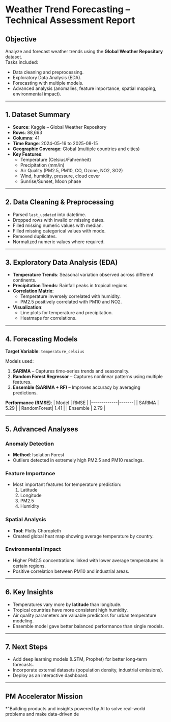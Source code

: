# Weather Trend Forecasting – Technical Assessment Report

## Objective
Analyze and forecast weather trends using the **Global Weather Repository** dataset.  
Tasks included:
- Data cleaning and preprocessing.
- Exploratory Data Analysis (EDA).
- Forecasting with multiple models.
- Advanced analysis (anomalies, feature importance, spatial mapping, environmental impact).

---

## 1. Dataset Summary
- **Source**: Kaggle – Global Weather Repository
- **Rows**: 88,663
- **Columns**: 41
- **Time Range**: 2024-05-16 to 2025-08-15
- **Geographic Coverage**: Global (multiple countries and cities)
- **Key Features**:  
  - Temperature (Celsius/Fahrenheit)  
  - Precipitation (mm/in)  
  - Air Quality (PM2.5, PM10, CO, Ozone, NO2, SO2)  
  - Wind, humidity, pressure, cloud cover  
  - Sunrise/Sunset, Moon phase

---

## 2. Data Cleaning & Preprocessing
- Parsed `last_updated` into datetime.
- Dropped rows with invalid or missing dates.
- Filled missing numeric values with median.
- Filled missing categorical values with mode.
- Removed duplicates.
- Normalized numeric values where required.

---

## 3. Exploratory Data Analysis (EDA)
- **Temperature Trends**: Seasonal variation observed across different continents.
- **Precipitation Trends**: Rainfall peaks in tropical regions.
- **Correlation Matrix**:  
  - Temperature inversely correlated with humidity.  
  - PM2.5 positively correlated with PM10 and NO2.
- **Visualization**:  
  - Line plots for temperature and precipitation.  
  - Heatmaps for correlations.

---

## 4. Forecasting Models
**Target Variable**: `temperature_celsius`

Models used:
1. **SARIMA** – Captures time-series trends and seasonality.
2. **Random Forest Regressor** – Captures nonlinear patterns using multiple features.
3. **Ensemble (SARIMA + RF)** – Improves accuracy by averaging predictions.

**Performance (RMSE)**:
| Model       | RMSE  |
|-------------|-------|
| SARIMA      | 5.29  |
| RandomForest| 1.41  |
| Ensemble    | 2.79  |

---

## 5. Advanced Analyses
### Anomaly Detection
- **Method**: Isolation Forest  
- Outliers detected in extremely high PM2.5 and PM10 readings.

### Feature Importance
- Most important features for temperature prediction:  
  1. Latitude  
  2. Longitude  
  3. PM2.5  
  4. Humidity  

### Spatial Analysis
- **Tool**: Plotly Choropleth  
- Created global heat map showing average temperature by country.

### Environmental Impact
- Higher PM2.5 concentrations linked with lower average temperatures in certain regions.
- Positive correlation between PM10 and industrial areas.

---

## 6. Key Insights
- Temperatures vary more by **latitude** than longitude.
- Tropical countries have more consistent high humidity.
- Air quality parameters are valuable predictors for urban temperature modeling.
- Ensemble model gave better balanced performance than single models.

---

## 7. Next Steps
- Add deep learning models (LSTM, Prophet) for better long-term forecasts.
- Incorporate external datasets (population density, industrial emissions).
- Deploy as an interactive dashboard.

---

## PM Accelerator Mission
*"Building products and insights powered by AI to solve real-world problems and make data-driven de
